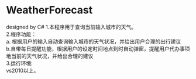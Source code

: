 # WeatherForecast
designed by C#
1.本程序用于查询当前输入城市的天气。   
2.程序功能：   
a. 根据用户的输入自动查询输入城市的天气状况，并给出用户合理的出行建议    
b.自带每日提醒功能，根据用户的设定时间地点到时自动弹窗，提醒用户代办事项地当前的天气状况，并给出合理的建议    
3.运行环境:    
vs2010以上。   

